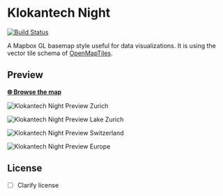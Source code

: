 # Klokantech Night
[![Build Status](https://travis-ci.org/openmaptiles/klokantech-night-gl-style.svg?branch=master)](https://travis-ci.org/openmaptiles/klokantech-night-gl-style)

A Mapbox GL basemap style useful for data visualizations. It is using the vector tile
schema of [OpenMapTiles](https://github.com/openmaptiles/openmaptiles).

## Preview

**[:globe_with_meridians: Browse the map](https://api.mapbox.com/styles/v1/openmaptiles/ciwgui3x5001w2pnvhc0c2wg0.html?title=true&access_token=pk.eyJ1Ijoib3Blbm1hcHRpbGVzIiwiYSI6ImNpdnY3eTJxZzAwMGMyb3BpdWJmajcxNzcifQ.hP1BxcxldIhakMcPSJLQ1Q#4.725090488531416/43.099812864714096/14.767140693396868/0)**

![Klokantech Night Preview Zurich](https://api.mapbox.com/styles/v1/openmaptiles/ciwgui3x5001w2pnvhc0c2wg0/static/8.540587,47.370555,14.08,0.00,0.00/600x400?access_token=pk.eyJ1Ijoib3Blbm1hcHRpbGVzIiwiYSI6ImNpdnY3eTJxZzAwMGMyb3BpdWJmajcxNzcifQ.hP1BxcxldIhakMcPSJLQ1Q)

![Klokantech Night Preview Lake Zurich](https://api.mapbox.com/styles/v1/openmaptiles/ciwgui3x5001w2pnvhc0c2wg0/static/8.619184,47.336203,9.07,0.00,0.00/600x400?access_token=pk.eyJ1Ijoib3Blbm1hcHRpbGVzIiwiYSI6ImNpdnY3eTJxZzAwMGMyb3BpdWJmajcxNzcifQ.hP1BxcxldIhakMcPSJLQ1Q)

![Klokantech Night Preview Switzerland](https://api.mapbox.com/styles/v1/openmaptiles/ciwgui3x5001w2pnvhc0c2wg0/static/8.243967,46.916315,6.21,0.00,0.00/600x400?access_token=pk.eyJ1Ijoib3Blbm1hcHRpbGVzIiwiYSI6ImNpdnY3eTJxZzAwMGMyb3BpdWJmajcxNzcifQ.hP1BxcxldIhakMcPSJLQ1Q)

![Klokantech Night Preview Europe](https://api.mapbox.com/styles/v1/openmaptiles/ciwgui3x5001w2pnvhc0c2wg0/static/10.987258,46.453150,3.02,0.00,0.00/600x400?access_token=pk.eyJ1Ijoib3Blbm1hcHRpbGVzIiwiYSI6ImNpdnY3eTJxZzAwMGMyb3BpdWJmajcxNzcifQ.hP1BxcxldIhakMcPSJLQ1Q)

## License

- [ ] Clarify license
